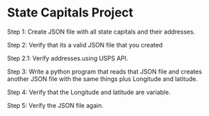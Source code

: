 # State Capitals Project

Step 1: Create JSON file with all state capitals and their addresses.

Step 2: Verify that its a valid JSON file  that you created

Step 2.1: Verify addresses.using USPS API.

Step 3: Write a python program that reads that JSON file and creates another JSON file with the same things plus Longitude and latitude.

Step 4: Verify that the Longitude and latitude are variable.

Step 5: Verify the JSON file again.
